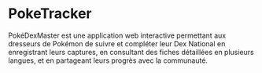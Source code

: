 # PokeTracker
 PokéDexMaster est une application web interactive permettant aux dresseurs de Pokémon de suivre et compléter leur Dex National en enregistrant leurs captures, en consultant des fiches détaillées en plusieurs langues, et en partageant leurs progrès avec la communauté.

## 